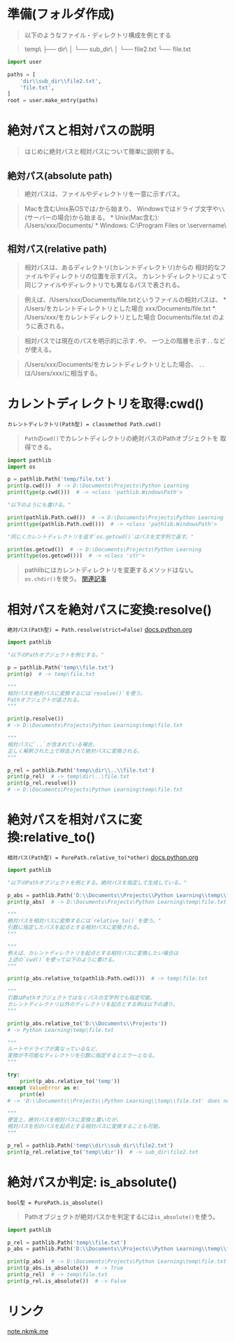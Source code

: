 # 準備(フォルダ作成)

> 以下のようなファイル・ディレクトリ構成を例とする

> temp\\
  ├── dir\\
  │   └── sub_dir\\
  │       └── file2.txt
  └── file.txt

```python
import user

paths = [
    'dir\\sub_dir\\file2.txt',
    'file.txt',
]
root = user.make_entry(paths)
```

# 絶対パスと相対パスの説明

> はじめに絶対パスと相対パスについて簡単に説明する。

## 絶対パス(absolute path)

> 絶対パスは、ファイルやディレクトリを一意に示すパス。

> Macを含むUnix系OSでは`/`から始まり、
  Windowsではドライブ文字や`\\`(サーバーの場合)から始まる。
    * Unix(Mac含む): /Users/xxx/Documents/
    * Windows:       C:\Program Files or \\servername\

## 相対パス(relative path)

> 相対パスは、あるディレクトリ(カレントディレクトリ)からの
  相対的なファイルやディレクトリの位置を示すパス。
> カレントディレクトリによって
  同じファイルやディレクトリでも異なるパスで表される。

> 例えば、/Users/xxx/Documents/file.txtというファイルの相対パスは、
    * /Users/をカレントディレクトリとした場合
        xxx/Documents/file.txt
    * /Users/xxx/をカレントディレクトリとした場合
        Documents/file.txt
  のように表される。

> 相対パスでは現在のパスを明示的に示す`.`や、
  一つ上の階層を示す`..`などが使える。

> /Users/xxx/Documents/をカレントディレクトリとした場合、
  `..`は/Users/xxx/に相当する。

# カレントディレクトリを取得:cwd()

`カレントディレクトリ(Path型) = classmethod Path.cwd()`

> `Path`の`cwd()`でカレントディレクトリの絶対パスのPathオブジェクトを
  取得できる。

```python
import pathlib
import os

p = pathlib.Path('temp/file.txt')
print(p.cwd())  # -> D:\Documents\Projects\Python Learning
print(type(p.cwd()))  # -> <class 'pathlib.WindowsPath'>

"以下のようにも書ける。"

print(pathlib.Path.cwd())  # -> D:\Documents\Projects\Python Learning
print(type(pathlib.Path.cwd()))  # -> <class 'pathlib.WindowsPath'>

"同じくカレントディレクトリを返す`os.getcwd()`はパスを文字列で返す。"

print(os.getcwd())  # -> D:\Documents\Projects\Python Learning
print(type(os.getcwd()))  # -> <class 'str'>
```

> pathlibにはカレントディレクトリを変更するメソッドはない。
> `os.chdir()`を使う。
[関連記事](../../1.%20環境情報の取得/3.%20作業ディレクトリを取得・変更.md)

# 相対パスを絶対パスに変換:resolve()

`絶対パス(Path型) = Path.resolve(strict=False)`
[docs.python.org](https://docs.python.org/ja/3/library/pathlib.html#pathlib.Path.resolve)

```python
import pathlib

"以下のPathオブジェクトを例とする。"

p = pathlib.Path('temp\\file.txt')
print(p)  # -> temp\file.txt

"""
相対パスを絶対パスに変換するには`resolve()`を使う。
Pathオブジェクトが返される。
"""

print(p.resolve())
# -> D:\Documents\Projects\Python Learning\temp\file.txt

"""
相対パスに`..`が含まれている場合、
正しく解釈された上で除去されて絶対パスに変換される。
"""

p_rel = pathlib.Path('temp\\dir\\..\\file.txt')
print(p_rel)  # -> temp\dir\..\file.txt
print(p_rel.resolve())
# -> D:\Documents\Projects\Python Learning\temp\file.txt
```

# 絶対パスを相対パスに変換:relative_to()

`相対パス(Path型) = PurePath.relative_to(*other)`
[docs.python.org](https://docs.python.org/ja/3/library/pathlib.html#pathlib.PurePath.relative_to)

```python
import pathlib

"以下のPathオブジェクトを例とする。絶対パスを指定して生成している。"

p_abs = pathlib.Path('D:\\Documents\\Projects\\Python Learning\\temp\\file.txt')
print(p_abs)  # -> D:\Documents\Projects\Python Learning\temp\file.txt

"""
絶対パスを相対パスに変換するには`relative_to()`を使う。"
引数に指定したパスを起点とする相対パスに変換される。
"""

"""
例えば、カレントディレクトリを起点とする相対パスに変換したい場合は
上述の`cwd()`を使って以下のように書ける。
"""

print(p_abs.relative_to(pathlib.Path.cwd()))  # -> temp\file.txt

"""
引数はPathオブジェクトではなくパスの文字列でも指定可能。
カレントディレクトリ以外のディレクトリを起点とする例は以下の通り。
"""

print(p_abs.relative_to('D:\\Documents\\Projects'))
# -> Python Learning\temp\file.txt

"""
ルートやドライブが異なっているなど、
変換が不可能なディレクトリを引数に指定するとエラーとなる。
"""

try:
    print(p_abs.relative_to('temp'))
except ValueError as e:
    print(e)
# -> 'D:\\Documents\\Projects\\Python Learning\\temp\\file.txt' does not start with 'temp'

"""
便宜上、絶対パスを相対パスに変換と書いたが、
相対パスを別のパスを起点とする相対パスに変換することも可能。
"""

p_rel = pathlib.Path('temp\\dir\\sub_dir\\file2.txt')
print(p_rel.relative_to('temp\\dir'))  # -> sub_dir\file2.txt
```

# 絶対パスか判定: is_absolute()

`bool型 = PurePath.is_absolute()`

> Pathオブジェクトが絶対パスかを判定するには`is_absolute()`を使う。

```python
import pathlib

p_rel = pathlib.Path('temp\\file.txt')
p_abs = pathlib.Path('D:\\Documents\\Projects\\Python Learning\\temp\\file.txt')

print(p_abs)  # -> D:\Documents\Projects\Python Learning\temp\file.txt
print(p_abs.is_absolute())  # -> True
print(p_rel)  # -> temp\file.txt
print(p_rel.is_absolute())  # -> False
```

# リンク

[note.nkmk.me](https://note.nkmk.me/python-pathlib-absolute-relative/)
